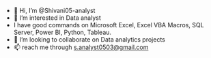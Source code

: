 - 👋 Hi, I’m @Shivani05-analyst
- 👀 I’m interested in Data analyst
-    I have good commands on Microsoft Excel, Excel VBA Macros, SQL Server, Power BI, Python, Tableau.
- 💞️ I’m looking to collaborate on Data analytics projects
- 📫 reach me through s.analyst0503@gmail.com

<!---
Shivani05-analyst/Shivani05-analyst is a ✨ special ✨ repository because its `README.md` (this file) appears on your GitHub profile.
You can click the Preview link to take a look at your changes.
--->

